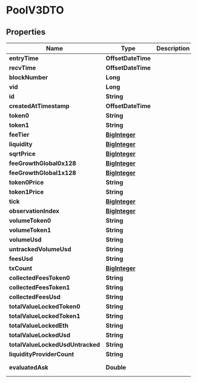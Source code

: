 

# PoolV3DTO


## Properties

| Name | Type | Description | Notes |
|------------ | ------------- | ------------- | -------------|
|**entryTime** | **OffsetDateTime** |  |  [optional] |
|**recvTime** | **OffsetDateTime** |  |  [optional] |
|**blockNumber** | **Long** |  |  [optional] |
|**vid** | **Long** |  |  [optional] |
|**id** | **String** |  |  [optional] |
|**createdAtTimestamp** | **OffsetDateTime** |  |  [optional] |
|**token0** | **String** |  |  [optional] |
|**token1** | **String** |  |  [optional] |
|**feeTier** | [**BigInteger**](BigInteger.md) |  |  [optional] |
|**liquidity** | [**BigInteger**](BigInteger.md) |  |  [optional] |
|**sqrtPrice** | [**BigInteger**](BigInteger.md) |  |  [optional] |
|**feeGrowthGlobal0x128** | [**BigInteger**](BigInteger.md) |  |  [optional] |
|**feeGrowthGlobal1x128** | [**BigInteger**](BigInteger.md) |  |  [optional] |
|**token0Price** | **String** |  |  [optional] |
|**token1Price** | **String** |  |  [optional] |
|**tick** | [**BigInteger**](BigInteger.md) |  |  [optional] |
|**observationIndex** | [**BigInteger**](BigInteger.md) |  |  [optional] |
|**volumeToken0** | **String** |  |  [optional] |
|**volumeToken1** | **String** |  |  [optional] |
|**volumeUsd** | **String** |  |  [optional] |
|**untrackedVolumeUsd** | **String** |  |  [optional] |
|**feesUsd** | **String** |  |  [optional] |
|**txCount** | [**BigInteger**](BigInteger.md) |  |  [optional] |
|**collectedFeesToken0** | **String** |  |  [optional] |
|**collectedFeesToken1** | **String** |  |  [optional] |
|**collectedFeesUsd** | **String** |  |  [optional] |
|**totalValueLockedToken0** | **String** |  |  [optional] |
|**totalValueLockedToken1** | **String** |  |  [optional] |
|**totalValueLockedEth** | **String** |  |  [optional] |
|**totalValueLockedUsd** | **String** |  |  [optional] |
|**totalValueLockedUsdUntracked** | **String** |  |  [optional] |
|**liquidityProviderCount** | **String** |  |  [optional] |
|**evaluatedAsk** | **Double** |  |  [optional] [readonly] |



